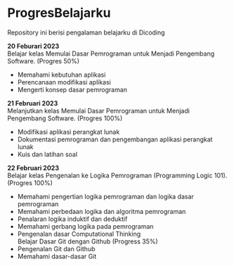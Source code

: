 # ProgresBelajarku
Repository ini berisi pengalaman belajarku di Dicoding

**20 Feburari 2023**  
Belajar kelas Memulai Dasar Pemrograman untuk Menjadi Pengembang Software. (Progres 50%)
  * Memahami kebutuhan aplikasi
  * Perencanaan modifikasi aplikasi
  * Mengerti konsep dasar pemrograman

**21 Februari 2023**  
Melanjutkan kelas Memulai Dasar Pemrograman untuk Menjadi Pengembang Software. (Progres 100%)
  * Modifikasi aplikasi perangkat lunak
  * Dokumentasi pemrograman dan pengembangan aplikasi perangkat lunak
  * Kuis dan latihan soal
  
**22 Februari 2023**  
Belajar kelas Pengenalan ke Logika Pemrograman (Programming Logic 101). (Progres 100%)
 * Memahami pengertian logika pemrograman dan logika dasar pemrograman
 * Memahami perbedaan logika dan algoritma pemrograman
 * Penalaran logika induktif dan deduktif
 * Memahami gerbang logika pada pemrograman
 * Pengenalan dasar Computational Thinking  
Belajar Dasar Git dengan Github (Progress 35%)
 * Pengenalan Git dan Github
 * Memahami dasar-dasar Git


